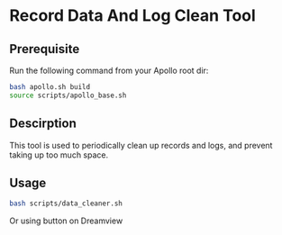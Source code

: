 # Record Data And Log Clean Tool

## Prerequisite

Run the following command from your Apollo root dir:

```bash
bash apollo.sh build
source scripts/apollo_base.sh
```

## Descirption
This tool is used to periodically clean up records and logs, and prevent taking up too much space.

## Usage
```bash
bash scripts/data_cleaner.sh
```

Or using button on Dreamview
